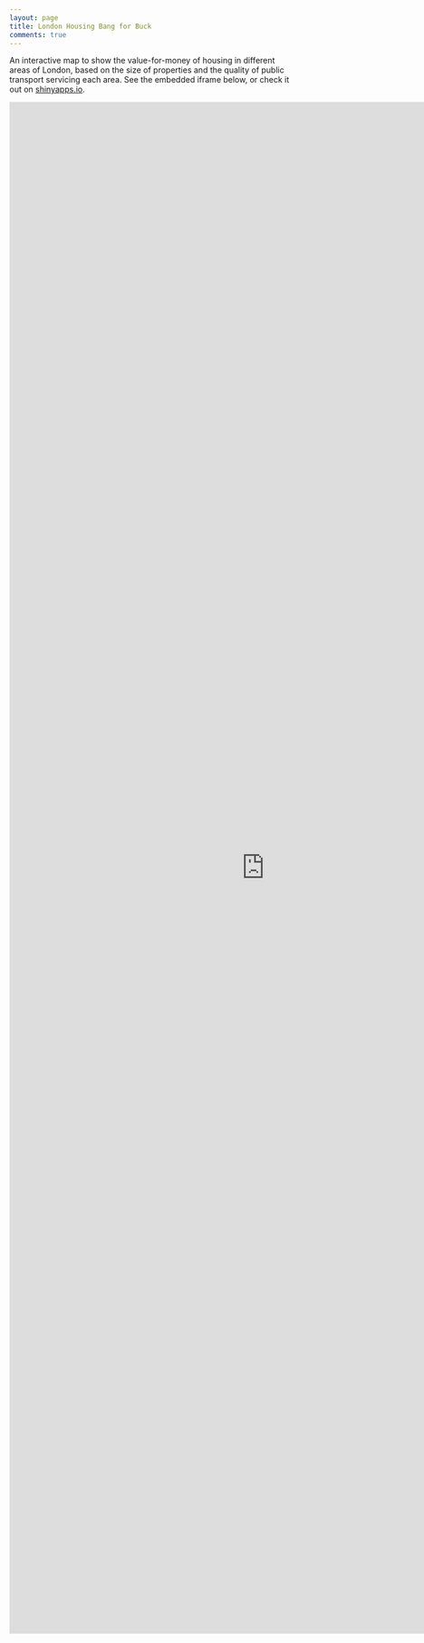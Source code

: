```yaml
---
layout: page
title: London Housing Bang for Buck
comments: true
---
```


An interactive map to show the value-for-money of housing in different areas of London, based on the size of properties and the quality of public transport servicing each area. See the embedded iframe below, or check it out on [shinyapps.io](https://evanodell.shinyapps.io/london-housing-bang-buck/).

<iframe width="900" height="2700" frameborder="0" src="https://evanodell.shinyapps.io/london-housing-bang-buck/" ></iframe>
